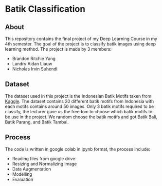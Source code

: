 # Batik Classification
## About
This repository contains the final project of my Deep Learning Course in my 4th semester. The goal of the project is to classify batik images using deep learning method.
The project is made by 3 members:
* Brandon Ritchie Yang
* Landry Aidan Liauw
* Nicholas Irvin Suhendi

## Dataset
The dataset used in this project is the Indonesian Batik Motifs taken from [Kaggle](https://www.kaggle.com/datasets/dionisiusdh/indonesian-batik-motifs). 
The dataset contains 20 different batik motifs from Indonesia with each motifs contains around 50 images.
Only 3 batik motifs required to be classify, the lecturer gave us the freedom to choose which batik motifs to be use in the project. We random choose the batik motifs and got Batik Bali, Batik Parang, and Batik Tambal.

## Process
The code is written in google colab in ipynb format, the process include:
* Reading files from google drive
* Resizing and Normalizing image
* Data Augmentation
* Modelling
* Evaluation
